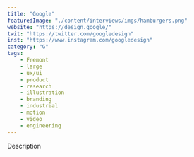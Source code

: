 ```yaml
---
title: "Google"
featuredImage: "./content/interviews/imgs/hamburgers.png"
website: "https://design.google/"
twit: "https://twitter.com/googledesign"
inst: "https://www.instagram.com/googledesign"
category: "G"
tags:
    - Fremont
    - large
    - ux/ui
    - product
    - research
    - illustration
    - branding
    - industrial
    - motion
    - video
    - engineering
---
```


Description
